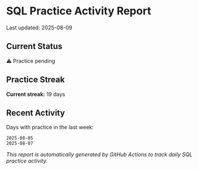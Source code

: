 # SQL Practice Activity Report

Last updated: 2025-08-09

## Current Status

⚠️ Practice pending

## Practice Streak

**Current streak:** 19 days

## Recent Activity

Days with practice in the last week:

```
2025-08-05
2025-08-07
```

*This report is automatically generated by GitHub Actions to track daily SQL practice activity.*
